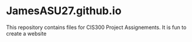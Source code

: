 # JamesASU27.github.io
This repository contains files for CIS300 Project Assignements.
It is fun to create a website
